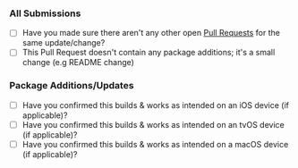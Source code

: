 ### All Submissions

* [ ] Have you made sure there aren't any other open [Pull Requests](https://github.com/ProcursusTeam/Procursus/pulls) for the same update/change?
* [ ] This Pull Request doesn't contain any package additions; it's a small change (e.g README change)

### Package Additions/Updates

* [ ] Have you confirmed this builds & works as intended on an iOS device (if applicable)?
* [ ] Have you confirmed this builds & works as intended on an tvOS device (if applicable)?
* [ ] Have you confirmed this builds & works as intended on a macOS device (if applicable)?
